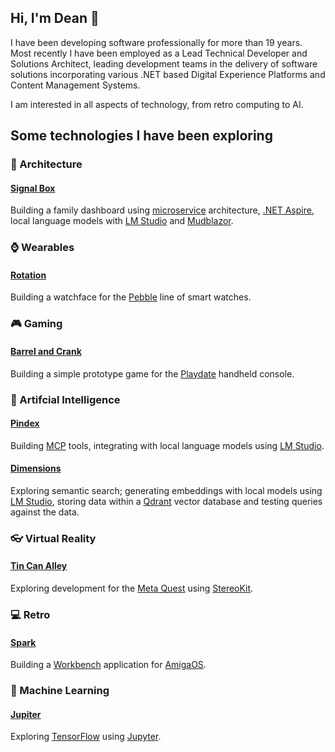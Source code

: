 ## Hi, I'm Dean 👋

I have been developing software professionally for more than 19 years. Most recently I have been employed as a Lead Technical Developer and Solutions Architect, leading development teams in the delivery of software solutions incorporating various .NET based Digital Experience Platforms and Content Management Systems. 

I am interested in all aspects of technology, from retro computing to AI.

## Some technologies I have been exploring

### :office: Architecture

#### [Signal Box](https://github.com/deans-code/signal-box)
Building a family dashboard using [microservice](https://en.wikipedia.org/wiki/Microservices) architecture, [.NET Aspire](https://learn.microsoft.com/en-us/dotnet/aspire/get-started/aspire-overview), local language models with [LM Studio](https://lmstudio.ai/) and [Mudblazor](https://www.mudblazor.com/).

### :watch: Wearables

#### [Rotation](https://github.com/deans-code/rotation)
Building a watchface for the [Pebble](https://repebble.com/) line of smart watches.

### :video_game: Gaming 

#### [Barrel and Crank](https://github.com/deans-code/barrel-and-crank)
Building a simple prototype game for the [Playdate](https://play.date/) handheld console.

### :crystal_ball: Artifcial Intelligence

#### [Pindex](https://github.com/deans-code/pindex)
Building [MCP](https://en.wikipedia.org/wiki/Model_Context_Protocol) tools, integrating with local language models using [LM Studio](https://lmstudio.ai/).

#### [Dimensions](https://github.com/deans-code/dimensions)
Exploring semantic search; generating embeddings with local models using [LM Studio](https://lmstudio.ai/), storing data within a [Qdrant](https://qdrant.tech/) vector database and testing queries against the data.

### :eyeglasses: Virtual Reality 

#### [Tin Can Alley](https://github.com/deans-code/tin-can-alley)
Exploring development for the [Meta Quest](https://www.meta.com/gb/quest/) using [StereoKit](https://stereokit.net/).

### :computer: Retro 

#### [Spark](https://github.com/deans-code/spark)
Building a [Workbench](https://en.wikipedia.org/wiki/Workbench_(AmigaOS)) application for [AmigaOS](https://en.wikipedia.org/wiki/AmigaOS).

### :telescope: Machine Learning

#### [Jupiter](https://github.com/deans-code/jupiter)
Exploring [TensorFlow](https://www.tensorflow.org/) using [Jupyter](https://jupyter.org/).